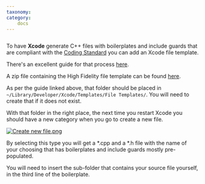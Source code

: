 ```yaml
---
taxonomy: 
category:
	docs
---
```


```

```
To have **Xcode** generate C++ files with boilerplates and include guards that are compliant with the [Coding Standard](http://docs.highfidelity.io/v1.0/docs/coding-standard) you can add an Xcode file template.

There's an excellent guide for that process [here](http://www.bobmccune.com/2012/03/04/creating-custom-xcode-4-file-templates/).

A zip file containing the High Fidelity file template can be found [here](https://dl.dropboxusercontent.com/u/1864924/HighFidelityTemplateFolder.zip).

As per the guide linked above, that folder should be placed in `~/Library/Developer/Xcode/Templates/File Templates/`. You will need to create that if it does not exist.

With that folder in the right place, the next time you restart Xcode you should have a new category when you go to create a new file.

[![Create new file.png](https://wiki.highfidelity.com/images/1/14/Create_new_file.png)](https://wiki.highfidelity.com/wiki/File:Create_new_file.png)

By selecting this type you will get a *.cpp and a *.h file with the name of your choosing that has boilerplates and include guards mostly pre-populated.

You will need to insert the sub-folder that contains your source file yourself, in the third line of the boilerplate.